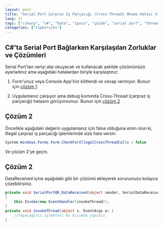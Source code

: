 ```yaml
---
layout: post
title: "Serial Port Çarpraz İş Parçacığı (Cross-Thread) Okuma Hatası Visual Studio / C#"
lang: tr
tags: ["csharp", "c#", "hata", "ipucu", "çözüm", "serial port", "thread"]
categories: ["tip&tricks"]
---
```


## C#'ta Serial Port Bağlarken Karşılaşılan Zorluklar ve Çözümleri

Serial Port'tan veriyi alıp okuyacak ve kullanacak şekilde çözümünüzü ayarladınız ama aşağıdaki hatalardan biriyle karşılaştınız:

1. Form'unuz veya Console App'iniz kilitlendi ve cevap vermiyor. Bunun için [çözüm 1](#cozum1).

2. Uygulamanız çalışıyor ama debug kısmında Cross-Thread (çarpraz iş parçacığı) hatasını görüyorsunuz. Bunun için [çözüm 2](#cozum2)

## <a name="cozum1"></a> Çözüm 2

Öncelikle aşağıdaki değerin uygulamanız için false olduğuna emin olun ki, illegal çarpraz iş parçacığı işlemlerinde size hata versin.

```cs
System.Windows.Forms.Form.CheckForIllegalCrossThreadCalls = false
```
Ve çözüm 2'ye geçin.

## <a name="cozum2"></a> Çözüm 2

DataReceived içine aşağıdaki gibi bir çözümü ekleyerek sorununuzu kolayca çözebilirsiniz.

```cs
private void SerialPortQR_DataReceived(object sender, SerialDataReceivedEventArgs e)
{
    this.Invoke(new EventHandler(invokeThread)); 
}
private void invokeThread(object s, EventArgs e) {
	//Yapacağınız işlemleri bu kısımda yapınız.
}
```